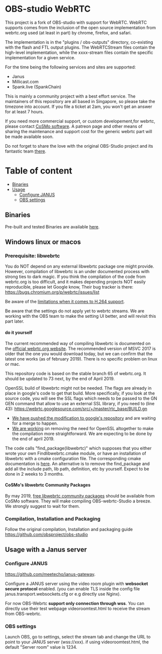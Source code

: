 
# OBS-studio WebRTC

This project is a fork of OBS-studio with support for WebRTC. WebRTC supports comes from the inclusion of the open source implementation from webrtc.org used (at least in part) by chrome, firefox, and safari.

The implementation is in the "plugins / obs-outputs" directory, co-existing with the flash and FTL output plugins. The WebRTCStream files contain the high-level implementation, while the xxxx-stream files contain the specific implementation for a given service.

For the time being the following services and sites are supported:
- Janus
- Millicast.com
- Spank.live (SpankChain)

This is mainly a community project with a best effort service. The maintainers of this repository are all based in Singapore, so please take the timezone into account. If you file a ticket at 2am, you won't get an answer for at least 7 hours.

If you need more commercial support, or custom developement,for webrtc, please contact [CoSMo software](http://www.cosmosoftware.io/contact.html). A patreon page and other means of sharing the maintenance and support cost for the generic webrtc part will be made available soon.

Do not forget to share the love with the original OBS-Studio project and its fantastic team [there](https://obsproject.com/blog/progress-report-february-2019).

# Table of content

- [Binaries](#binaries)
- [Usage](#usage)
  * [Configure JANUS](#configure-janus)
  * [OBS settings](#obs-settings)

## Binaries

Pre-built and tested Binaries are available [here](https://github.com/CoSMoSoftware/OBS-studio-webrtc/releases).

## Windows linux or macos

### Prerequisite: libwebrtc

You do NOT depend on any external libwebrtc package one might provide. However, compilation of libwebrtc is an under documented process with strong ties to dark magic. If you think the compilation of the code from webrtc.org is too difficult, and it makes depending projects NOT easily reproducible, please let Google know, Their bug tracker is there:
https://bugs.chromium.org/p/webrtc/issues/list

Be aware of the [limitations when it comes to H.264 support](https://github.com/CoSMoSoftware/OBS-studio-webrtc/issues/33).

Be aware that the settings do not apply yet to webrtc streams. We are working with the OBS team to make the setting UI better, and will revisit this part later.

#### do it yourself

The current recommended way of compiling libwebrtc is documented on the [official webrtc.org website](https://webrtc.org/native-code/development/prerequisite-sw/). The recommended version of MSVC 2017 is older that the one you would download today, but we can confirm that the latest one works (as of february 2019). There is no specific problem on linux or mac.

This repository code is based on the stable branch 65 of webrtc.org. It should be updated to 73 next, by the end of April 2019.

OpenSSL build of libwebrtc might not be needed.  The flags are already in place in google's code to get that build. More specifically, if you look at the source code, you will see the SSL flags which needs to be passed to the GN GEN command that allow to use an external SSL library, if you need to (line 43): https://webrtc.googlesource.com/src/+/master/rtc_base/BUILD.gn
  * [We have pushed the modification to google's repository](https://bugs.chromium.org/p/webrtc/issues/detail?id=10160) and are waiting for a merge to happen.
  * [We are working](https://github.com/CoSMoSoftware/OBS-studio-webrtc/issues/63) on removing the need for OpenSSL altogether to make the compilation more straightforward. We are expecting to be done by the end of april 2019.

The code calls "find_package(libwebrtc)" which supposes that you either wrote your own Findlibwebrtc.cmake module, or have an installation of libwebrtc with a cmake configuration file. The corresponding cmake documentation is [here](https://cmake.org/cmake/help/v3.13/manual/cmake-developer.7.html#find-modules). An alternative is to remove the find_package and add all the include path, lib path, definition, etc by yourself. Expect to be done in 2 weeks to 3 months.

#### CoSMo's libwebrtc Community Packages

By may 2019, [free libwebrtc community packages](https://www.cosmosoftware.io/products/libwebrtc-packages) should be available from CoSMo software. They will make compiling OBS-webrtc-Studio a breeze. We strongly suggest to wait for them.

### Compilation, Installation and Packaging

Follow the original compilation, Installation and packaging guide https://github.com/obsproject/obs-studio

## Usage with a Janus server

### Configure JANUS

https://github.com/meetecho/janus-gateway.

Configure a JANUS server using the video room plugin with **websocket secure protocol** enabled. (you can enable TLS inside the config file janus.transport.websockets.cfg or e.g directly use Nginx).

For now OBS-Webrtc **support only connection through wss**. 
You can directly use their test webpage videoroomtest.html to receive the stream from OBS-webrtc.

### OBS settings

Launch OBS, go to settings, select the stream tab and change the URL to point to your JANUS server (wss://xxx). if using videoroomtest.html, the default "Server room" value is 1234.
